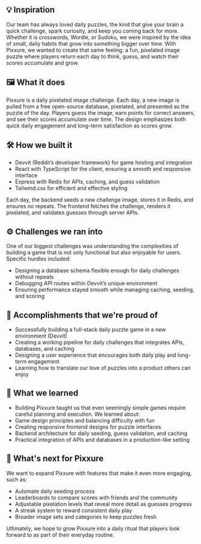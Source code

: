 ## 💡 Inspiration 
Our team has always loved daily puzzles, the kind that give your brain a quick challenge, spark curiosity, and keep you coming back for more. Whether it is crosswords, Wordle, or Sudoku, we were inspired by the idea of small, daily habits that grow into something bigger over time. With Pixxure, we wanted to create that same feeling: a fun, pixelated image puzzle where players return each day to think, guess, and watch their scores accumulate and grow.

## 🖼️ What it does 
Pixxure is a daily pixelated image challenge. Each day, a new image is pulled from a free open-source database, pixelated, and presented as the puzzle of the day. Players guess the image, earn points for correct answers, and see their scores accumulate over time. The design emphasizes both quick daily engagement and long-term satisfaction as scores grow.

## 🛠️ How we built it 
- Devvit (Reddit’s developer framework) for game hosting and integration
- React with TypeScript for the client, ensuring a smooth and responsive interface
- Express with Redis for APIs, caching, and guess validation
- Tailwind.css for efficient and effective styling

Each day, the backend seeds a new challenge image, stores it in Redis, and ensures no repeats. The frontend fetches the challenge, renders it pixelated, and validates guesses through server APIs.

## ⚙️ Challenges we ran into 
One of our biggest challenges was understanding the complexities of building a game that is not only functional but also enjoyable for users. Specific hurdles included:
- Designing a database schema flexible enough for daily challenges without repeats
- Debugging API routes within Devvit’s unique environment
- Ensuring performance stayed smooth while managing caching, seeding, and scoring

## 🎉 Accomplishments that we're proud of 
- Successfully building a full-stack daily puzzle game in a new environment (Devvit)
- Creating a working pipeline for daily challenges that integrates APIs, databases, and caching
- Designing a user experience that encourages both daily play and long-term engagement
- Learning how to translate our love of puzzles into a product others can enjoy

## 🧠 What we learned 
- Building Pixxure taught us that even seemingly simple games require careful planning and execution. We learned about:
- Game design principles and balancing difficulty with fun
- Creating responsive frontend designs for puzzle interfaces
- Backend architecture for daily seeding, guess validation, and caching
- Practical integration of APIs and databases in a production-like setting

## 💭 What's next for Pixxure 
We want to expand Pixxure with features that make it even more engaging, such as:
- Automate daily seeding process
- Leaderboards to compare scores with friends and the community
- Adjustable pixelation levels that reveal more detail as guesses progress
- A streak system to reward consistent daily play
- Broader image sets and categories to keep puzzles fresh

Ultimately, we hope to grow Pixxure into a daily ritual that players look forward to as part of their everyday routine.